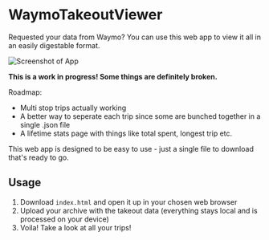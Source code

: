 # WaymoTakeoutViewer
Requested your data from Waymo? You can use this web app to view it all in an easily digestable format.

![Screenshot of App](https://s3.us-west-000.backblazeb2.com/ollie-cdn/LDBHq26KAJQ9.jpg)

**This is a work in progress! Some things are definitely broken.**

Roadmap:
- Multi stop trips actually working
- A better way to seperate each trip since some are bunched together in a single .json file
- A lifetime stats page with things like total spent, longest trip etc.

This web app is designed to be easy to use - just a single file to download that's ready to go.

## Usage
1) Download `index.html` and open it up in your chosen web browser
2) Upload your archive with the takeout data (everything stays local and is processed on your device)
3) Voila! Take a look at all your trips!

